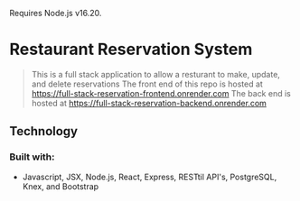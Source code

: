 Requires Node.js v16.20.
# Restaurant Reservation System
> This is a full stack application to allow a resturant to make, update, and delete reservations
> The front end of this repo is hosted at https://full-stack-reservation-frontend.onrender.com
> The back end is hosted at https://full-stack-reservation-backend.onrender.com

## Technology
### Built with:
- Javascript, JSX, Node.js, React, Express, RESTtil API's, PostgreSQL, Knex, and Bootstrap
